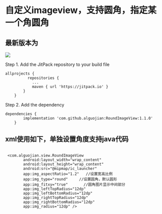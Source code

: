 # 自定义imageview，支持圆角，指定某一个角圆角

## 最新版本为
[![](https://jitpack.io/v/alguojian/RoundImageView.svg)](https://jitpack.io/#alguojian/RoundImageView)

Step 1. Add the JitPack repository to your build file
```
allprojects {
          repositories {
            ...
            maven { url 'https://jitpack.io' }
        }
    }
```

Step 2. Add the dependency
```
dependencies {
        implementation 'com.github.alguojian:RoundImageView:1.1.0'
    }
```


## xml使用如下，单独设置角度支持java代码

```

 <com.alguojian.view.RoundImageView
        android:layout_width="wrap_content"
        android:layout_height="wrap_content"
        android:src="@mipmap/ic_launcher"
        app:img_aspectRatio="1.2"   //设置宽高比例
        app:img_type="round"     //设置圆角，默认圆形
        app:img_fitxy="true"       //圆角图片显示中间部分
        app:img_leftTopRadius="12dp"
        app:img_leftBottomRadius="12dp"
        app:img_rightTopRadius="12dp"
        app:img_rightBottomRadius="12dp"
        app:img_radius="12dp" />

```